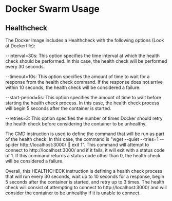 # Docker Swarm Usage

## Healthcheck

The Docker Image includes a Healthcheck with the following options (Look at Dockerfile):

--interval=30s: This option specifies the time interval at which the health check should be performed. In this case, the health check will be performed every 30 seconds.

--timeout=10s: This option specifies the amount of time to wait for a response from the health check command. If the response does not arrive within 10 seconds, the health check will be considered a failure.

--start-period=5s: This option specifies the amount of time to wait before starting the health check process. In this case, the health check process will begin 5 seconds after the container is started.

--retries=3: This option specifies the number of times Docker should retry the health check before considering the container to be unhealthy.

The CMD instruction is used to define the command that will be run as part of the health check. In this case, the command is "wget --quiet --tries=1 --spider http://localhost:3000/ || exit 1". This command will attempt to connect to http://localhost:3000/ and if it fails, it will exit with a status code of 1. If this command returns a status code other than 0, the health check will be considered a failure.

Overall, this HEALTHCHECK instruction is defining a health check process that will run every 30 seconds, wait up to 10 seconds for a response, begin 5 seconds after the container is started, and retry up to 3 times. The health check will consist of attempting to connect to http://localhost:3000/ and will consider the container to be unhealthy if it is unable to connect.

